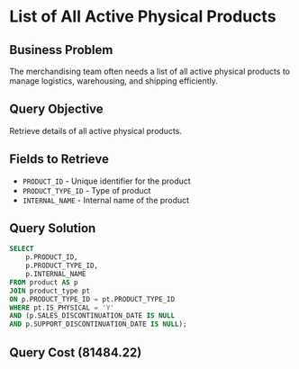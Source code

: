 # List of All Active Physical Products

## Business Problem
The merchandising team often needs a list of all active physical products to manage logistics, warehousing, and shipping efficiently.

## Query Objective
Retrieve details of all active physical products.

## Fields to Retrieve
- `PRODUCT_ID` - Unique identifier for the product
- `PRODUCT_TYPE_ID` - Type of product
- `INTERNAL_NAME` - Internal name of the product

## Query Solution
```sql
SELECT 
    p.PRODUCT_ID,
    p.PRODUCT_TYPE_ID,
    p.INTERNAL_NAME
FROM product AS p 
JOIN product_type pt 
ON p.PRODUCT_TYPE_ID = pt.PRODUCT_TYPE_ID
WHERE pt.IS_PHYSICAL = 'Y'  
AND (p.SALES_DISCONTINUATION_DATE IS NULL 
AND p.SUPPORT_DISCONTINUATION_DATE IS NULL);
```

## Query Cost (81484.22)
